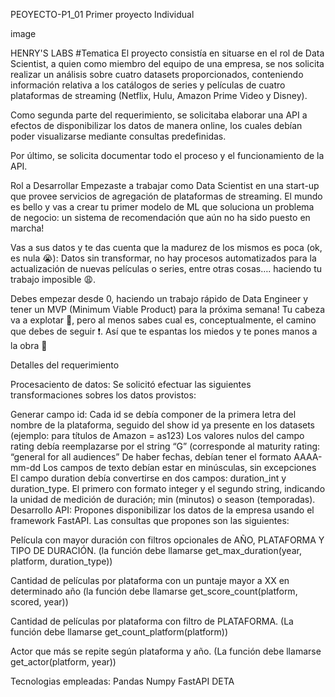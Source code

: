 PEOYECTO-P1_01
Primer proyecto Individual

image

HENRY'S LABS
#Tematica El proyecto consistía en situarse en el rol de Data Scientist, a quien como miembro del equipo de una empresa, se nos solicita realizar un análisis sobre cuatro datasets proporcionados, conteniendo información relativa a los catálogos de series y películas de cuatro plataformas de streaming (Netflix, Hulu, Amazon Prime Video y Disney).

Como segunda parte del requerimiento, se solicitaba elaborar una API a efectos de disponibilizar los datos de manera online, los cuales debían poder visualizarse mediante consultas predefinidas.

Por último, se solicita documentar todo el proceso y el funcionamiento de la API.

Rol a Desarrollar
Empezaste a trabajar como Data Scientist en una start-up que provee servicios de agregación de plataformas de streaming. El mundo es bello y vas a crear tu primer modelo de ML que soluciona un problema de negocio: un sistema de recomendación que aún no ha sido puesto en marcha!

Vas a sus datos y te das cuenta que la madurez de los mismos es poca (ok, es nula 😭): Datos sin transformar, no hay procesos automatizados para la actualización de nuevas películas o series, entre otras cosas…. haciendo tu trabajo imposible 😩.

Debes empezar desde 0, haciendo un trabajo rápido de Data Engineer y tener un MVP (Minimum Viable Product) para la próxima semana! Tu cabeza va a explotar 🤯, pero al menos sabes cual es, conceptualmente, el camino que debes de seguir ❗. Así que te espantas los miedos y te pones manos a la obra 💪

Detalles del requerimiento

Procesaciento de datos:
Se solicitó efectuar las siguientes transformaciones sobres los datos provistos:

Generar campo id: Cada id se debía componer de la primera letra del nombre de la plataforma, seguido del show id ya presente en los datasets (ejemplo: para títulos de Amazon = as123)
Los valores nulos del campo rating debía reemplazarse por el string “G” (corresponde al maturity rating: “general for all audiences”
De haber fechas, debían tener el formato AAAA-mm-dd
Los campos de texto debían estar en minúsculas, sin excepciones
El campo duration debía convertirse en dos campos: duration_int y duration_type. El primero con formato integer y el segundo string, indicando la unidad de medición de duración; min (minutos) o season (temporadas).
Desarrollo API: Propones disponibilizar los datos de la empresa usando el framework FastAPI. Las consultas que propones son las siguientes:

Película con mayor duración con filtros opcionales de AÑO, PLATAFORMA Y TIPO DE DURACIÓN. (la función debe llamarse get_max_duration(year, platform, duration_type))

Cantidad de películas por plataforma con un puntaje mayor a XX en determinado año (la función debe llamarse get_score_count(platform, scored, year))

Cantidad de películas por plataforma con filtro de PLATAFORMA. (La función debe llamarse get_count_platform(platform))

Actor que más se repite según plataforma y año. (La función debe llamarse get_actor(platform, year))

Tecnologias empleadas:
Pandas
Numpy
FastAPI
DETA
